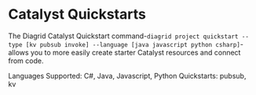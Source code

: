 # Catalyst Quickstarts

The Diagrid Catalyst Quickstart command-`diagrid project quickstart --type [kv pubsub invoke] --language [java javascript python csharp]`- allows you to more easily create starter Catalyst resources and connect from code.

Languages Supported: C#, Java, Javascript, Python
Quickstarts: pubsub, kv

